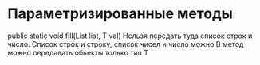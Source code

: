 # Параметризированные методы
public static <T> void fill(List<T> list, T val)
	Нельзя  передать туда список строк и число. Список строк и строку, список чисел и число можно
	В метод можно передавать обьекты только тип T
